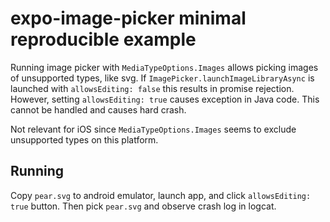 # expo-image-picker minimal reproducible example

Running image picker with `MediaTypeOptions.Images` allows picking images of unsupported types, like svg.
If `ImagePicker.launchImageLibraryAsync` is launched with `allowsEditing: false` this results in promise rejection.
However, setting `allowsEditing: true` causes exception in Java code. This cannot be handled and causes hard crash.

Not relevant for iOS since `MediaTypeOptions.Images` seems to exclude unsupported types on this platform.

## Running

Copy `pear.svg` to android emulator, launch app, and click `allowsEditing: true` button.
Then pick `pear.svg` and observe crash log in logcat.
